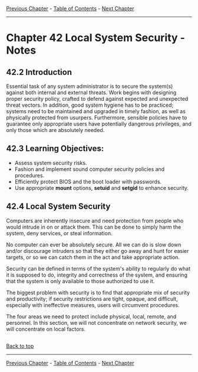 [Previous Chapter](../Ch41-securitymodules/notes_Ch41.md) - [Table of Contents](../README.md#table-of-contents) - [Next Chapter](../Ch43-troubleshooting/notes_Ch43.md)

---

# Chapter 42 Local System Security - Notes

## 42.2 Introduction
Essential task of any system administrator is to secure the system(s) against both internal and external threats. Work begins with designing proper security policy, crafted to defend against expected and unexpected threat vectors. In addition, good system hygiene has to be practiced; systems need to be maintained and upgraded in timely fashion, as well as physically protected from usurpers. Furthermore, sensible policies have to guarantee only appropriate users have potentially dangerous privileges, and only those which are absolutely needed.

## 42.3 Learning Objectives:
- Assess system security risks.
- Fashion and implement sound computer security policies and procedures.
- Efficiently protect BIOS and the boot loader with passwords.
- Use appropriate **mount** options, **setuid** and **setgid** to enhance security.

## 42.4 Local System Security
Computers are inherently insecure and need protection from people who would intrude in on or attack them. This can be done to simply harm the system, deny services, or steal information.

No computer can ever be absolutely secure. All we can do is slow down and/or discourage intruders so that they either go away and hunt for easier targets, or so we can catch them in the act and take appropriate action.

Security can be defined in terms of the system's ability to regularly do what it is supposed to do, integrity and correctness of the system, and ensuring that the system is only available to those authorized to use it.

The biggest problem with security is to find that appropriate mix of security and productivity; if security restrictions are tight, opaque, and difficult, especially with ineffective measures, users will circumvent procedures.

The four areas we need to protect include physical, local, remote, and personnel. In this section, we will not concentrate on network security, we will concentrate on local factors.


##

[Back to top](#)

---

[Previous Chapter](../Ch41-securitymodules/notes_Ch41.md) - [Table of Contents](../README.md#table-of-contents) - [Next Chapter](../Ch43-troubleshooting/notes_Ch43.md)
